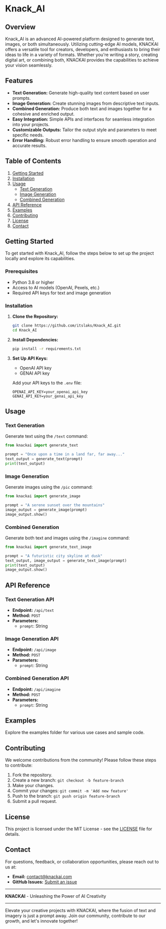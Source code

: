
# Knack_AI


## Overview

Knack_AI is an advanced AI-powered platform designed to generate text, images, or both simultaneously. Utilizing cutting-edge AI models, KNACKAI offers a versatile tool for creators, developers, and enthusiasts to bring their ideas to life in a variety of formats. Whether you're writing a story, creating digital art, or combining both, KNACKAI provides the capabilities to achieve your vision seamlessly.

## Features

- **Text Generation:** Generate high-quality text content based on user prompts.
- **Image Generation:** Create stunning images from descriptive text inputs.
- **Combined Generation:** Produce both text and images together for a cohesive and enriched output.
- **Easy Integration:** Simple APIs and interfaces for seamless integration into your projects.
- **Customizable Outputs:** Tailor the output style and parameters to meet specific needs.
- **Error Handling:** Robust error handling to ensure smooth operation and accurate results.

## Table of Contents

1. [Getting Started](#getting-started)
2. [Installation](#installation)
3. [Usage](#usage)
   - [Text Generation](#text-generation)
   - [Image Generation](#image-generation)
   - [Combined Generation](#combined-generation)
4. [API Reference](#api-reference)
5. [Examples](#examples)
6. [Contributing](#contributing)
7. [License](#license)
8. [Contact](#contact)

## Getting Started

To get started with Knack_AI, follow the steps below to set up the project locally and explore its capabilities.

### Prerequisites

- Python 3.8 or higher
- Access to AI models (OpenAI, Pexels, etc.)
- Required API keys for text and image generation

### Installation

1. **Clone the Repository:**
    ```bash
    git clone https://github.com/itslaks/Knack_AI.git
    cd Knack_AI
    ```

2. **Install Dependencies:**
    ```bash
    pip install -r requirements.txt
    ```

3. **Set Up API Keys:**
    - OpenAI API key
    - GENAI API key

    Add your API keys to the `.env` file:
    ```plaintext
    OPENAI_API_KEY=your_openai_api_key
    GENAI_API_KEY=your_genai_api_key
    ```

## Usage

### Text Generation

Generate text using the `/text` command:

```python
from knackai import generate_text

prompt = "Once upon a time in a land far, far away..."
text_output = generate_text(prompt)
print(text_output)
```

### Image Generation

Generate images using the `/pic` command:

```python
from knackai import generate_image

prompt = "A serene sunset over the mountains"
image_output = generate_image(prompt)
image_output.show()
```

### Combined Generation

Generate both text and images using the `/imagine` command:

```python
from knackai import generate_text_image

prompt = "A futuristic city skyline at dusk"
text_output, image_output = generate_text_image(prompt)
print(text_output)
image_output.show()
```

## API Reference

### Text Generation API

- **Endpoint:** `/api/text`
- **Method:** `POST`
- **Parameters:**
  - `prompt`: String

### Image Generation API

- **Endpoint:** `/api/image`
- **Method:** `POST`
- **Parameters:**
  - `prompt`: String

### Combined Generation API

- **Endpoint:** `/api/imagine`
- **Method:** `POST`
- **Parameters:**
  - `prompt`: String

## Examples

Explore the examples folder for various use cases and sample code.

## Contributing

We welcome contributions from the community! Please follow these steps to contribute:

1. Fork the repository.
2. Create a new branch: `git checkout -b feature-branch`
3. Make your changes.
4. Commit your changes: `git commit -m 'Add new feature'`
5. Push to the branch: `git push origin feature-branch`
6. Submit a pull request.

## License

This project is licensed under the MIT License - see the [LICENSE](LICENSE) file for details.

## Contact

For questions, feedback, or collaboration opportunities, please reach out to us at:
- **Email:** contact@knackai.com
- **GitHub Issues:** [Submit an issue](https://github.com/itslaks/Knack_AI/issues)

---

**KNACKAI** - Unleashing the Power of AI Creativity




---

Elevate your creative projects with KNACKAI, where the fusion of text and imagery is just a prompt away. Join our community, contribute to our growth, and let's innovate together!
